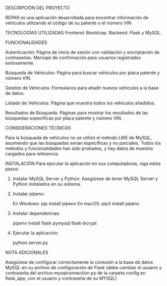 DESCRIPCIÓN DEL PROYECTO

REPAR es una aplicación desarrollada para encontrar información de vehículos utilizando el código de su patente o el número VIN

TECNOLOGÍAS UTILIZADAS
Frontend: Bootstrap.
Backend: Flask y MySQL.

FUNCIONALIDADES

Autenticación:
Página de inicio de sesión con validación y encriptación de contraseñas. Mensaje de confirmación para usuarios registrados exitosamente.

Búsqueda de Vehículos: 
Página para buscar vehículos por placa patente y número VIN.

Gestión de Vehículos: 
Formularios para añadir nuevos vehículos a la base de datos.

Listado de Vehículos:
Página que muestra todos los vehículos añadidos.

Resultados de Búsqueda:
Páginas para mostrar los resultados de las búsquedas específicas por placa patente y número VIN.

CONSIDERACIONES TÉCNICAS

Para la búsqueda de vehículos no se utilizó el método LIKE de MySQL, asumiendo que las búsquedas serían específicas y no parciales.
Todos los métodos y funcionalidades han sido probados, y hay datos de muestra cargados para referencia.

INSTALACIÓN
Para ejecutar la aplicación en sus computadoras, siga estos pasos:

1. Instalar MySQL Server y Python: Asegúrese de tener MySQL Server y Python instalados en su sistema.

2. Instalar pipenv:

    En Windows: pip install pipenv
    En macOS: pip3 install pipenv

3. Instalar dependencias:

    pipenv install flask pymysql flask-bcrypt

4. Ejecutar la aplicación:

    python server.py

NOTA ADICIONALES

Asegúrese de configurar correctamente la conexión a la base de datos MySQL en su archivo de configuración de Flask (debe cambiar el usuario y contraseña del archivo mysqlconnection.py de la carpeta config en flask_app, con el usuario y contraseña de su MYSQL).